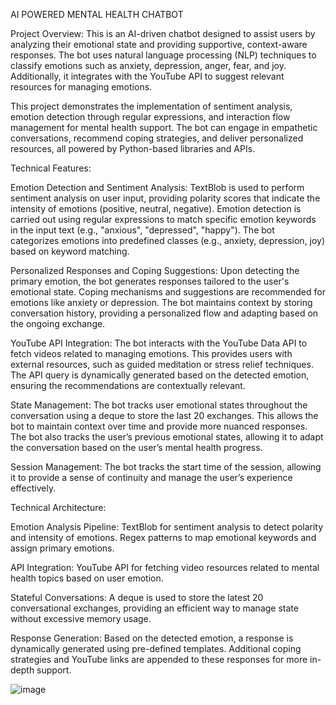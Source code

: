 AI POWERED MENTAL HEALTH CHATBOT

Project Overview: This is an AI-driven chatbot designed to assist users by analyzing their emotional state and providing supportive, context-aware responses. The bot uses natural language processing (NLP) techniques to classify emotions such as anxiety, depression, anger, fear, and joy. Additionally, it integrates with the YouTube API to suggest relevant resources for managing emotions.

This project demonstrates the implementation of sentiment analysis, emotion detection through regular expressions, and interaction flow management for mental health support. The bot can engage in empathetic conversations, recommend coping strategies, and deliver personalized resources, all powered by Python-based libraries and APIs.

Technical Features:

Emotion Detection and Sentiment Analysis:
TextBlob is used to perform sentiment analysis on user input, providing polarity scores that indicate the intensity of emotions (positive, neutral, negative).
Emotion detection is carried out using regular expressions to match specific emotion keywords in the input text (e.g., "anxious", "depressed", "happy").
The bot categorizes emotions into predefined classes (e.g., anxiety, depression, joy) based on keyword matching.

Personalized Responses and Coping Suggestions:
Upon detecting the primary emotion, the bot generates responses tailored to the user's emotional state.
Coping mechanisms and suggestions are recommended for emotions like anxiety or depression.
The bot maintains context by storing conversation history, providing a personalized flow and adapting based on the ongoing exchange.

YouTube API Integration:
The bot interacts with the YouTube Data API to fetch videos related to managing emotions. This provides users with external resources, such as guided meditation or stress relief techniques.
The API query is dynamically generated based on the detected emotion, ensuring the recommendations are contextually relevant.

State Management:
The bot tracks user emotional states throughout the conversation using a deque to store the last 20 exchanges. This allows the bot to maintain context over time and provide more nuanced responses.
The bot also tracks the user’s previous emotional states, allowing it to adapt the conversation based on the user’s mental health progress.

Session Management:
The bot tracks the start time of the session, allowing it to provide a sense of continuity and manage the user’s experience effectively.

Technical Architecture:

Emotion Analysis Pipeline:
TextBlob for sentiment analysis to detect polarity and intensity of emotions.
Regex patterns to map emotional keywords and assign primary emotions.

API Integration:
YouTube API for fetching video resources related to mental health topics based on user emotion.

Stateful Conversations:
A deque is used to store the latest 20 conversational exchanges, providing an efficient way to manage state without excessive memory usage.

Response Generation:
Based on the detected emotion, a response is dynamically generated using pre-defined templates. Additional coping strategies and YouTube links are appended to these responses for more in-depth support.

![image](https://github.com/user-attachments/assets/35ef5bd5-c56c-4081-8f75-894155d3513e)
